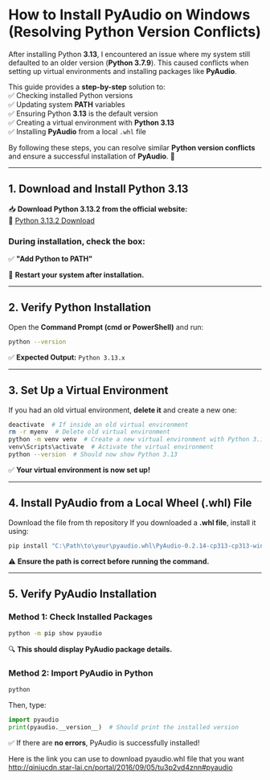 
# **How to Install PyAudio on Windows (Resolving Python Version Conflicts)**  

After installing Python **3.13**, I encountered an issue where my system still defaulted to an older version (**Python 3.7.9**). This caused conflicts when setting up virtual environments and installing packages like **PyAudio**.  

This guide provides a **step-by-step** solution to:  
✅ Checking installed Python versions  
✅ Updating system **PATH** variables  
✅ Ensuring Python **3.13** is the default version  
✅ Creating a virtual environment with **Python 3.13**  
✅ Installing **PyAudio** from a local `.whl` file  

By following these steps, you can resolve similar **Python version conflicts** and ensure a successful installation of **PyAudio**. 🚀  

---

## **1. Download and Install Python 3.13**  
📥 **Download Python 3.13.2 from the official website:**  
🔗 [Python 3.13.2 Download](https://www.python.org/downloads/)  

### **During installation, check the box:**  
✅ **"Add Python to PATH"**  

🔄 **Restart your system after installation.**  

---

## **2. Verify Python Installation**  
Open the **Command Prompt (cmd or PowerShell)** and run:  
```sh
python --version
```
✅ **Expected Output:** `Python 3.13.x`  

---

## **3. Set Up a Virtual Environment**  
If you had an old virtual environment, **delete it** and create a new one:  
```sh
deactivate  # If inside an old virtual environment
rm -r myenv  # Delete old virtual environment
python -m venv venv  # Create a new virtual environment with Python 3.13
venv\Scripts\activate  # Activate the virtual environment
python --version  # Should now show Python 3.13
```
✅ **Your virtual environment is now set up!**  

---

## **4. Install PyAudio from a Local Wheel (.whl) File**  
Download the file from th repository
If you downloaded a **.whl file**, install it using:  
```sh
pip install "C:\Path\to\your\pyaudio.whl\PyAudio-0.2.14-cp313-cp313-win_amd64.whl"
```
⚠ **Ensure the path is correct before running the command.**  

---

## **5. Verify PyAudio Installation**  
### **Method 1: Check Installed Packages**
```sh
python -m pip show pyaudio
```
🔍 **This should display PyAudio package details.**  

### **Method 2: Import PyAudio in Python**
```sh
python
```
Then, type:  
```python
import pyaudio
print(pyaudio.__version__)  # Should print the installed version
```
✅ If there are **no errors**, PyAudio is successfully installed!  


Here is the link you can use to download pyaudio.whl file that you want
http://qiniucdn.star-lai.cn/portal/2016/09/05/tu3p2vd4znn#pyaudio

